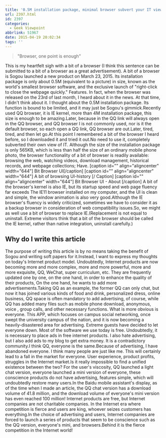 ```yaml
---
title: '0.5M installation package, minimal browser subvert your IT view'
url: 2397.html
id: 2397
categories:
  - Geek Viewpoint
abbrlink: 51967
date: 2015-04-19 20:02:34
tags: ''
---
```


> "Browser, one point is enough"

This is my heartfelt sigh with a bit of a browser (I think this sentence can be submitted to a bit of a browser as a great advertisement). A bit of a browser is Sogou launched a new product on March 23, 2015. Its installation package is only about 0.5M (equivalent to a picture) in size, known as the world's smallest browser software, and the exclusive launch of "right-click to close the webpage quickly." Features. In fact, when the browser was released on the 23rd of last month, I heard about it in the news. At that time, I didn't think about it. I thought about the 0.5M installation package. Its function is bound to be limited, and it may just be Sogou's gimmick.Recently used QQ browser, it is IE kernel, more than 4M installation package, this size is enough to be amazing.Later, because in the QQ link will always open in the QQ browser, and QQ browser I is not commonly used, nor is it the default browser, so each open a QQ link, QQ browser are out.Later, tired, tired, and then let go.At this point I remembered a bit of the browser I heard before, so I downloaded it and tried it out.No need to use it, completely subverted their own view of IT. Although the size of the installation package is only 565KB, which is less than half the size of an ordinary mobile phone photo, the browser functionality of a bit of browser is readily available: browsing the web, watching videos, download management, historical records, and webpage collections; Have. \[caption id="" align="aligncenter" width="644"\] Bit Browser UI\[/caption\] \[caption id="" align="aligncenter" width="644"\] A bit of browsing UI-history \[/ Caption\] \[caption id="" align="aligncenter" width="644"\] Bit Browser UI - About \[/caption\] A bit of the browser's kernel is also IE, but its startup speed and web page fluency far exceeds The IE11 browser installed on my computer, and the UI is clean and simple, the window animation is also very good.Although the IE browser's fluency is widely criticized, sometimes we have to consider it as a backup browser in consideration of web compatibility issues.So, we might as well use a bit of browser to replace IE.(Replacement is not equal to uninstall. Extreme visitors think that a bit of the browser should be called the IE kernel, rather than native integration, uninstall carefully.)

Why do I write this article
---------------------------

The purpose of writing this article is by no means taking the benefit of Sogou and writing soft papers for it.Instead, I want to express my thoughts on today's Internet product model. Undoubtedly, Internet products are now becoming more and more complex, more and more powerful, more and more exquisite, QQ, WeChat, super curriculum, etc. They are frequently updated one by one, on the one hand, in order to enhance the quality of their products, On the one hand, he wants to add more advertisements.Taking QQ as an example, the former QQ can only chat, but now it has joined various kinds of food and drink, personalized dress, online business, QQ space is often mandatory to add advertising, of course, while QQ has added many files such as mobile phone download, anonymous, voice , group calls, and other necessary functions. What is more obvious is everyone. This APP, which focuses on campus social networking, once swept the university campus of the nation, and it is now becoming a heavily-disastered area for advertising. Extreme guests have decided to let everyone down. Most of the software we use today is free. Undoubtedly, it is necessary to place ads in free internet products. I also hate advertising, but I also add ads to my blog to get extra money. It is a contradictory community.I think QQ, everyone is the same.Because of advertising, I have abandoned everyone. I think many people are just like me. This will certainly lead to a fall in the market for everyone. User experience, product profits, struggles in the Internet market.Is it really impossible to find a unified existence between the two? For the user's viscosity, QQ launched a light chat version, everyone launched a mini version of everyone, these conscience products do not have advertising, features simple, which will undoubtedly restore many users.In the Baidu mobile assistant's display, as of the time when I made an article, the QQ chat version has a download volume of 41.8 million, and the download volume of everyone's mini version has even reached 100 million! Internet products are free, but Internet companies are not charitable companies. In the Internet era where competition is fierce and users are king, whoever seizes customers has everything.In the choice of advertising and users, Internet companies are forced to launch a series of products that seem to be conscience such as the QQ version, everyone's mini, and browsers.Behind it is the fierce competition in the Internet world!